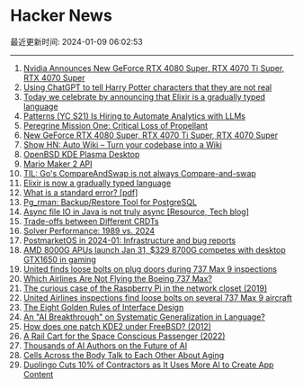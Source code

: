 # Hacker News

最近更新时间: 2024-01-09 06:02:53

--- 
1. [Nvidia Announces New GeForce RTX 4080 Super, RTX 4070 Ti Super, RTX 4070 Super](https://www.nvidia.com/en-us/geforce/news/geforce-rtx-4080-4070-ti-4070-super-gpu/) 
2. [Using ChatGPT to tell Harry Potter characters that they are not real](https://justpaste.it/buvnp) 
3. [Today we celebrate by announcing that Elixir is a gradually typed language](https://twitter.com/josevalim/status/1744395345872683471) 
4. [Patterns (YC S21) Is Hiring to Automate Analytics with LLMs](https://www.ycombinator.com/companies/patterns) 
5. [Peregrine Mission One: Critical Loss of Propellant](https://twitter.com/astrobotic/status/1744419692813443333) 
6. [New GeForce RTX 4080 Super, RTX 4070 Ti Super, RTX 4070 Super](https://www.nvidia.com/en-us/geforce/news/geforce-rtx-4080-4070-ti-4070-super-gpu/) 
7. [Show HN: Auto Wiki – Turn your codebase into a Wiki](https://wiki.mutable.ai) 
8. [OpenBSD KDE Plasma Desktop](https://rsadowski.de/posts/2024-01-09-openbsd-kde/) 
9. [Mario Maker 2 API](https://tgrcode.com/posts/mario_maker_2_api) 
10. [TIL: Go's CompareAndSwap is not always Compare-and-swap](https://lu.sagebl.eu/notes/go-cas/) 
11. [Elixir is now a gradually typed language](https://twitter.com/josevalim/status/1744395345872683471) 
12. [What is a standard error? [pdf]](http://www.stat.columbia.edu/~gelman/research/published/standarderror.pdf) 
13. [Pg_rman: Backup/Restore Tool for PostgreSQL](https://github.com/ossc-db/pg_rman) 
14. [Async file IO in Java is not truly async [Resource, Tech blog]](https://cmhteixeira.com/concurrency/asyncfileio.html) 
15. [Trade-offs between Different CRDTs](https://interjectedfuture.com/trade-offs-between-different-crdts/) 
16. [Solver Performance: 1989 vs. 2024](https://www.solvermax.com/blog/solver-performance-1989-vs-2024) 
17. [PostmarketOS in 2024-01: Infrastructure and bug reports](https://postmarketos.org/blog/2024/01/08/infrastructure-and-testing/) 
18. [AMD 8000G APUs launch Jan 31, $329 8700G competes with desktop GTX1650 in gaming](https://videocardz.com/newz/amd-ryzen-8000g-zen4-apu-series-launch-january-31-ryzen-7-8700g-competes-with-desktop-geforce-gtx-1650-in-gaming) 
19. [United finds loose bolts on plug doors during 737 Max 9 inspections](https://theaircurrent.com/feed/dispatches/united-finds-loose-bolts-on-plug-doors-during-737-max-9-inspections/) 
20. [Which Airlines Are Not Flying the Boeing 737 Max?](https://www.alternativeairlines.com/airlines-not-flying-boeing-737-max) 
21. [The curious case of the Raspberry Pi in the network closet (2019)](https://blog.haschek.at/2019/the-curious-case-of-the-RasPi-in-our-network.html) 
22. [United Airlines inspections find loose bolts on several 737 Max 9 aircraft](https://www.cnbc.com/2024/01/08/united-airlines-737-max-9-inspections-turn-up-loose-bolts.html) 
23. [The Eight Golden Rules of Interface Design](https://www.cs.umd.edu/~ben/goldenrules.html) 
24. [An "AI Breakthrough" on Systematic Generalization in Language?](https://aiguide.substack.com/p/an-ai-breakthrough-on-systematic) 
25. [How does one patch KDE2 under FreeBSD? (2012)](https://knowyourmeme.com/memes/how-does-one-patch-kde2-under-freebsd) 
26. [A Rail Cart for the Space Conscious Passenger (2022)](https://hackaday.com/2022/10/08/a-rail-cart-for-the-space-conscious-passenger/) 
27. [Thousands of AI Authors on the Future of AI](https://arxiv.org/abs/2401.02843) 
28. [Cells Across the Body Talk to Each Other About Aging](https://www.quantamagazine.org/cells-across-the-body-talk-to-each-other-about-aging-20240108/) 
29. [Duolingo Cuts 10% of Contractors as It Uses More AI to Create App Content](https://www.bloomberg.com/news/articles/2024-01-08/duolingo-cuts-10-of-contractors-in-move-to-greater-use-of-ai) 
